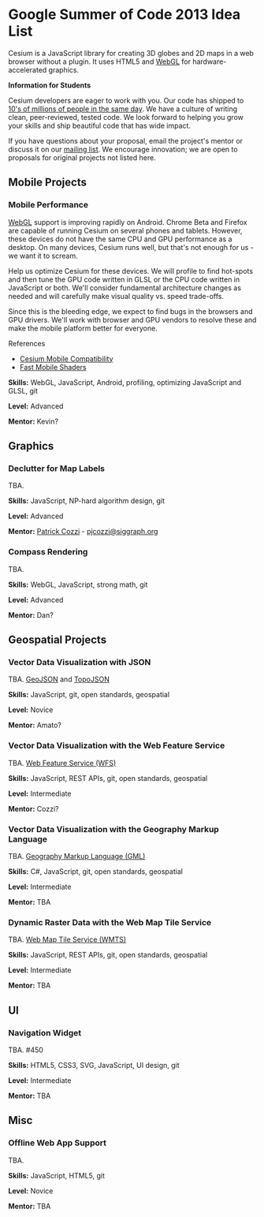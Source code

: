 # Google Summer of Code 2013 Idea List

Cesium is a JavaScript library for creating 3D globes and 2D maps in a web browser without a plugin. It uses HTML5 and [WebGL](http://www.khronos.org/webgl) for hardware-accelerated graphics.

**Information for Students**

Cesium developers are eager to work with you.  Our code has shipped to [10's of millions of people in the same day](http://cesium.agi.com/noradtrackssanta2012.html).  We have a culture of writing clean, peer-reviewed, tested code.  We look forward to helping you grow your skills and ship beautiful code that has wide impact.

If you have questions about your proposal, email the project's mentor or discuss it on our [mailing list](https://groups.google.com/forum/#!forum/cesium-dev).  We encourage innovation; we are open to proposals for original projects not listed here.

## Mobile Projects

### Mobile Performance

[WebGL](http://www.khronos.org/webgl/) support is improving rapidly on Android.  Chrome Beta and Firefox are capable of running Cesium on several phones and tablets.  However, these devices do not have the same CPU and GPU performance as a desktop.  On many devices, Cesium runs well, but that's not enough for us - we want it to scream.

Help us optimize Cesium for these devices.  We will profile to find hot-spots and then tune the GPU code written in GLSL or the CPU code written in JavaScript or both.  We'll consider fundamental architecture changes as needed and will carefully make visual quality vs. speed trade-offs.

Since this is the bleeding edge, we expect to find bugs in the browsers and GPU drivers.  We'll work with browser and GPU vendors to resolve these and make the mobile platform better for everyone.

References
* [Cesium Mobile Compatibility](https://github.com/AnalyticalGraphicsInc/cesium/wiki/Mobile-Details)
* [Fast Mobile Shaders](http://aras-p.info/texts/files/FastMobileShaders_siggraph2011.pdf)

**Skills:** WebGL, JavaScript, Android, profiling, optimizing JavaScript and GLSL, git

**Level:** Advanced

**Mentor:** Kevin?

## Graphics

### Declutter for Map Labels

TBA.

**Skills:** JavaScript, NP-hard algorithm design, git

**Level:** Advanced

**Mentor:** [Patrick Cozzi](http://www.seas.upenn.edu/~pcozzi/) - pjcozzi@siggraph.org

### Compass Rendering

TBA.

**Skills:** WebGL, JavaScript, strong math, git

**Level:** Advanced

**Mentor:** Dan?

## Geospatial Projects

### Vector Data Visualization with JSON

TBA. [GeoJSON](http://www.geojson.org/) and [TopoJSON](https://github.com/mbostock/topojson)

**Skills:** JavaScript, git, open standards, geospatial

**Level:** Novice

**Mentor:** Amato?

### Vector Data Visualization with the Web Feature Service

TBA. [Web Feature Service (WFS)](http://www.opengeospatial.org/standards/wfs)

**Skills:** JavaScript, REST APIs, git, open standards, geospatial

**Level:** Intermediate

**Mentor:** Cozzi?

### Vector Data Visualization with the Geography Markup Language

TBA. [Geography Markup Language (GML)](http://www.opengeospatial.org/standards/gml)

**Skills:** C#, JavaScript, git, open standards, geospatial

**Level:** Intermediate

**Mentor:** TBA

### Dynamic Raster Data with the Web Map Tile Service

TBA. [Web Map Tile Service (WMTS)](http://www.opengeospatial.org/standards/wmts)

**Skills:** JavaScript, REST APIs, git, open standards, geospatial

**Level:** Intermediate

**Mentor:** TBA

## UI

### Navigation Widget

TBA. #450

**Skills:** HTML5, CSS3, SVG, JavaScript, UI design, git

**Level:** Intermediate

**Mentor:** TBA

## Misc

### Offline Web App Support

TBA.

**Skills:** JavaScript, HTML5, git

**Level:** Novice

**Mentor:** TBA
